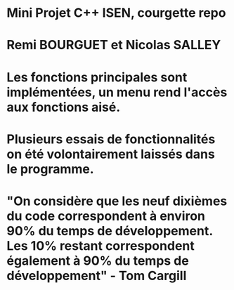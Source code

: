 # Mini Projet C++ ISEN, courgette repo 
# Remi BOURGUET et Nicolas SALLEY
# Les fonctions principales sont implémentées, un menu rend l'accès aux fonctions aisé. 
# Plusieurs essais de fonctionnalités on été volontairement laissés dans le programme.
# "On considère que les neuf dixièmes du code correspondent à environ 90% du temps de développement. Les 10% restant correspondent également à 90% du temps de développement" - Tom Cargill 

